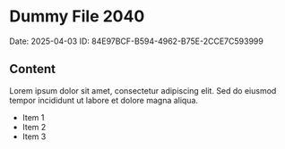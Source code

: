 # Dummy File 2040

Date: 2025-04-03
ID: 84E97BCF-B594-4962-B75E-2CCE7C593999

## Content

Lorem ipsum dolor sit amet, consectetur adipiscing elit.
Sed do eiusmod tempor incididunt ut labore et dolore magna aliqua.

* Item 1
* Item 2
* Item 3

